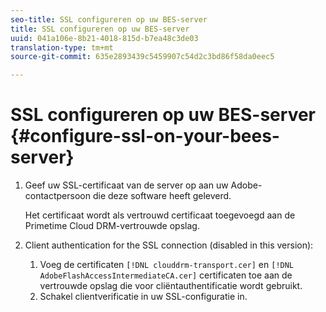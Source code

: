 ```yaml
---
seo-title: SSL configureren op uw BES-server
title: SSL configureren op uw BES-server
uuid: 041a106e-8b21-4018-815d-b7ea48c3de03
translation-type: tm+mt
source-git-commit: 635e2893439c5459907c54d2c3bd86f58da0eec5

---
```



# SSL configureren op uw BES-server {#configure-ssl-on-your-bees-server}

1. Geef uw SSL-certificaat van de server op aan uw Adobe-contactpersoon die deze software heeft geleverd.

   Het certificaat wordt als vertrouwd certificaat toegevoegd aan de Primetime Cloud DRM-vertrouwde opslag.
1. Client authentication for the SSL connection (disabled in this version):
   1. Voeg de certificaten `[!DNL clouddrm-transport.cer]` en `[!DNL AdobeFlashAccessIntermediateCA.cer]` certificaten toe aan de vertrouwde opslag die voor cliëntauthentificatie wordt gebruikt.
   1. Schakel clientverificatie in uw SSL-configuratie in.

